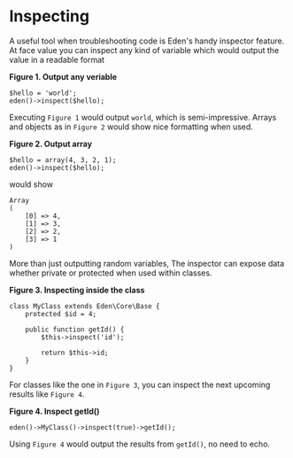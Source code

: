 # Inspecting

A useful tool when troubleshooting code is Eden's handy inspector feature. At face value you can inspect any kind of variable which would output the value in a readable format

**Figure 1. Output any veriable**

	$hello = 'world';
	eden()->inspect($hello);

Executing `Figure 1` would output `world`, which is semi-impressive. Arrays and objects as in `Figure 2` would show nice formatting when used.

**Figure 2. Output array**

	$hello = array(4, 3, 2, 1);
	eden()->inspect($hello);

would show

	Array
	(
		[0] => 4,
		[1] => 3,
		[2] => 2,
		[3] => 1
	)

More than just outputting random variables, The inspector can expose data whether private or protected when used within classes.

**Figure 3. Inspecting inside the class**

	class MyClass extends Eden\Core\Base {
		protected $id = 4;
		
		public function getId() {
			$this->inspect('id');
			
			return $this->id;
		}
	}

For classes like the one in `Figure 3`, you can inspect the next upcoming results like `Figure 4`.

**Figure 4. Inspect getId()**

	eden()->MyClass()->inspect(true)->getId();

Using `Figure 4` would output the results from `getId()`, no need to echo.